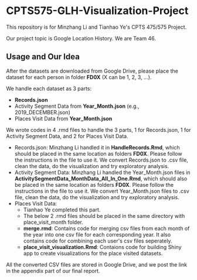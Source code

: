 # CPTS575-GLH-Visualization-Project

This repository is for Minzhang Li and Tianhao Ye's CPTS 475/575 Project. 

Our project topic is Google Location History. We are Team 46.

## Usage and Our Idea

After the datasets are downloaded from Google Drive, please place the dataset for each person in folder **FD0X** (X can be 1, 2, 3, ...).

We handle each dataset as 3 parts: 

- **Records.json**
- Activity Segment Data from **Year_Month.json** (e.g., 2019_DECEMBER.json)
- Places Visit Data from **Year_Month.json**

We wrote codes in 4 .rmd files to handle the 3 parts, 1 for Records.json, 1 for Activity Segment Data, and 2 for Places Visit Data.

- Records.json: Minzhang Li handled it in **HandleRecords.Rmd**, which should be placed in the same location as folders **FD0X**. Please follow the instructions in the file to use it. We convert Records.json to .csv file, clean the data, do the visualization and try exploratory analysis.
- Activity Segment Data: Minzhang Li handled the Year_Month.json files in **ActivitySegmentData_MonthData_All_In_One.Rmd**, which should also be placed in the same location as folders **FD0X**. Please follow the instructions in the file to use it. We convert Year_Month.json files to .csv file, clean the data, do the visualization and try exploratory analysis.
- Places Visit Data:
  - Tianhao Ye completed this part.
  - The below 2 .rmd files should be placed in the same directory with place_visit_month folder.
  - **merge.rmd**: Contains code for merging csv files from each month of the year into one csv file for each corresponding year. It also contains code for combining each user's csv files seperately.
  - **place_visit_visualization.Rmd**: Contaions code for building Shiny app to create visualizations for the place visited datasets.

All the converted CSV files are stored in Google Drive, and we post the link in the appendix part of our final report.
